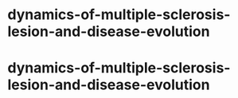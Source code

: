 # dynamics-of-multiple-sclerosis-lesion-and-disease-evolution
# dynamics-of-multiple-sclerosis-lesion-and-disease-evolution

